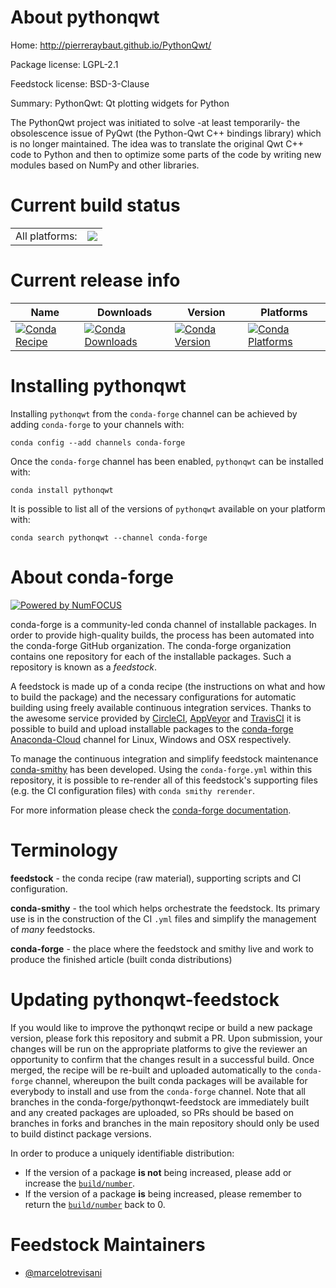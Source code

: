 About pythonqwt
===============

Home: http://pierreraybaut.github.io/PythonQwt/

Package license: LGPL-2.1

Feedstock license: BSD-3-Clause

Summary: PythonQwt: Qt plotting widgets for Python

The PythonQwt project was initiated to solve -at least temporarily- the
obsolescence issue of PyQwt (the Python-Qwt C++ bindings library) which is
no longer maintained. The idea was to translate the original Qwt C++ code
to Python and then to optimize some parts of the code by writing new
modules based on NumPy and other libraries.


Current build status
====================


<table><tr><td>All platforms:</td>
    <td>
      <a href="https://dev.azure.com/conda-forge/feedstock-builds/_build/latest?definitionId=6001&branchName=master">
        <img src="https://dev.azure.com/conda-forge/feedstock-builds/_apis/build/status/pythonqwt-feedstock?branchName=master">
      </a>
    </td>
  </tr>
</table>

Current release info
====================

| Name | Downloads | Version | Platforms |
| --- | --- | --- | --- |
| [![Conda Recipe](https://img.shields.io/badge/recipe-pythonqwt-green.svg)](https://anaconda.org/conda-forge/pythonqwt) | [![Conda Downloads](https://img.shields.io/conda/dn/conda-forge/pythonqwt.svg)](https://anaconda.org/conda-forge/pythonqwt) | [![Conda Version](https://img.shields.io/conda/vn/conda-forge/pythonqwt.svg)](https://anaconda.org/conda-forge/pythonqwt) | [![Conda Platforms](https://img.shields.io/conda/pn/conda-forge/pythonqwt.svg)](https://anaconda.org/conda-forge/pythonqwt) |

Installing pythonqwt
====================

Installing `pythonqwt` from the `conda-forge` channel can be achieved by adding `conda-forge` to your channels with:

```
conda config --add channels conda-forge
```

Once the `conda-forge` channel has been enabled, `pythonqwt` can be installed with:

```
conda install pythonqwt
```

It is possible to list all of the versions of `pythonqwt` available on your platform with:

```
conda search pythonqwt --channel conda-forge
```


About conda-forge
=================

[![Powered by NumFOCUS](https://img.shields.io/badge/powered%20by-NumFOCUS-orange.svg?style=flat&colorA=E1523D&colorB=007D8A)](http://numfocus.org)

conda-forge is a community-led conda channel of installable packages.
In order to provide high-quality builds, the process has been automated into the
conda-forge GitHub organization. The conda-forge organization contains one repository
for each of the installable packages. Such a repository is known as a *feedstock*.

A feedstock is made up of a conda recipe (the instructions on what and how to build
the package) and the necessary configurations for automatic building using freely
available continuous integration services. Thanks to the awesome service provided by
[CircleCI](https://circleci.com/), [AppVeyor](https://www.appveyor.com/)
and [TravisCI](https://travis-ci.com/) it is possible to build and upload installable
packages to the [conda-forge](https://anaconda.org/conda-forge)
[Anaconda-Cloud](https://anaconda.org/) channel for Linux, Windows and OSX respectively.

To manage the continuous integration and simplify feedstock maintenance
[conda-smithy](https://github.com/conda-forge/conda-smithy) has been developed.
Using the ``conda-forge.yml`` within this repository, it is possible to re-render all of
this feedstock's supporting files (e.g. the CI configuration files) with ``conda smithy rerender``.

For more information please check the [conda-forge documentation](https://conda-forge.org/docs/).

Terminology
===========

**feedstock** - the conda recipe (raw material), supporting scripts and CI configuration.

**conda-smithy** - the tool which helps orchestrate the feedstock.
                   Its primary use is in the construction of the CI ``.yml`` files
                   and simplify the management of *many* feedstocks.

**conda-forge** - the place where the feedstock and smithy live and work to
                  produce the finished article (built conda distributions)


Updating pythonqwt-feedstock
============================

If you would like to improve the pythonqwt recipe or build a new
package version, please fork this repository and submit a PR. Upon submission,
your changes will be run on the appropriate platforms to give the reviewer an
opportunity to confirm that the changes result in a successful build. Once
merged, the recipe will be re-built and uploaded automatically to the
`conda-forge` channel, whereupon the built conda packages will be available for
everybody to install and use from the `conda-forge` channel.
Note that all branches in the conda-forge/pythonqwt-feedstock are
immediately built and any created packages are uploaded, so PRs should be based
on branches in forks and branches in the main repository should only be used to
build distinct package versions.

In order to produce a uniquely identifiable distribution:
 * If the version of a package **is not** being increased, please add or increase
   the [``build/number``](https://conda.io/docs/user-guide/tasks/build-packages/define-metadata.html#build-number-and-string).
 * If the version of a package **is** being increased, please remember to return
   the [``build/number``](https://conda.io/docs/user-guide/tasks/build-packages/define-metadata.html#build-number-and-string)
   back to 0.

Feedstock Maintainers
=====================

* [@marcelotrevisani](https://github.com/marcelotrevisani/)

